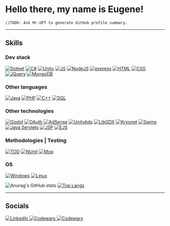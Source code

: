 # **Hello there, my name is Eugene!**

`//TODO: Ask Mr.GPT to generate GitHub profile summary.`

---

## **Skills**
### Dev stack
[![Dotnet](https://img.shields.io/badge/dotnet-black?style=for-the-badge&logo=dotnet&logoColor=black&labelColor=orange)](#)
[![C#](https://img.shields.io/badge/CSharp-black?style=for-the-badge&logo=csharp&logoColor=black&labelColor=orange)](#)
[![Unity](https://img.shields.io/badge/Unity-black?style=for-the-badge&logo=unity&logoColor=black&labelColor=orange)](#)
[![JS](https://img.shields.io/badge/javascript-black?style=for-the-badge&logo=javascript&logoColor=black&labelColor=orange)](#)
[![NodeJS](https://img.shields.io/badge/nodejs-black?style=for-the-badge&logo=nodedotjs&logoColor=black&labelColor=orange)](#)
[![express](https://img.shields.io/badge/express-black?style=for-the-badge&logo=express&logoColor=black&labelColor=orange)](#)
[![HTML](https://img.shields.io/badge/HTML-black?style=for-the-badge&logo=html5&logoColor=black&labelColor=orange)](#)
[![CSS](https://img.shields.io/badge/CSS-black?style=for-the-badge&logo=css3&logoColor=black&labelColor=orange)](#)
[![JQuery](https://img.shields.io/badge/jquery-black?style=for-the-badge&logo=jquery&logoColor=black&labelColor=orange)](#)
[![MongoDB](https://img.shields.io/badge/mongodb-black?style=for-the-badge&logo=mongodb&logoColor=black&labelColor=orange)](#)

### Other languages
[![Java](https://img.shields.io/badge/Java-black?style=for-the-badge&logo=openjdk&logoColor=black&labelColor=orange)](#)
[![PHP](https://img.shields.io/badge/php-black?style=for-the-badge&logo=php&logoColor=black&labelColor=orange)](#)
[![C++](https://img.shields.io/badge/C++-black?style=for-the-badge&logo=cplusplus&logoColor=black&labelColor=orange)](#)
[![SQL](https://img.shields.io/badge/sql-black?style=for-the-badge&logoColor=black&labelColor=orange)](#)

### Other technologies
[![Godot](https://img.shields.io/badge/Godot-black?style=for-the-badge&logo=godotengine&logoColor=black&labelColor=orange)](#)
[![OAuth](https://img.shields.io/badge/OAuth-black?style=for-the-badge&logo=auth0&logoColor=black&labelColor=orange)](#)
[![AdSense](https://img.shields.io/badge/AdSense-black?style=for-the-badge&logo=googleadsense&logoColor=black&labelColor=orange)](#)
[![UnityAds](https://img.shields.io/badge/Unity_Ads-black?style=for-the-badge&logoColor=black&labelColor=orange)](#)
[![LibGDX](https://img.shields.io/badge/LibGDX-black?style=for-the-badge&logo=LibGDX&logoColor=black&labelColor=orange)](#)
[![Kryonet](https://img.shields.io/badge/Kryonet-black?style=for-the-badge&logoColor=black&labelColor=orange)](#)
[![Swing](https://img.shields.io/badge/swing-black?style=for-the-badge&logoColor=black&labelColor=orange)](#)
[![Java Servlets](https://img.shields.io/badge/Java_Servlets-black?style=for-the-badge&logoColor=black&labelColor=orange)](#)
[![JSP](https://img.shields.io/badge/JSP-black?style=for-the-badge&logoColor=black&labelColor=orange)](#)
[![EJS](https://img.shields.io/badge/EJS-black?style=for-the-badge&logoColor=black&labelColor=orange)](#)

### Methodologies | Testing
[![TDD](https://img.shields.io/badge/TDD-black?style=for-the-badge&logo=&logoColor=black&labelColor=orange)](#)
[![NUnit](https://img.shields.io/badge/NUnit-black?style=for-the-badge&logo=&logoColor=black&labelColor=orange)](#)
[![Moq](https://img.shields.io/badge/Moq-black?style=for-the-badge&logo=&logoColor=black&labelColor=orange)](#)

### OS
[![Windows](https://img.shields.io/badge/Windows-black?style=for-the-badge&logo=Windows&logoColor=black&labelColor=orange)](#)
[![Linux](https://img.shields.io/badge/Linux-black?style=for-the-badge&logo=Linux&logoColor=black&labelColor=orange)](#)

![Anurag's GitHub stats](https://github-readme-stats.vercel.app/api?username=mightybeast-projects&show_icons=true&theme=codeSTACKr)
[![Top Langs](https://github-readme-stats.vercel.app/api/top-langs/?username=mightybeast-projects&layout=compact&theme=codeSTACKr)](#)

---

## **Socials**
<a href="https://www.linkedin.com/in/yevhenii-yefremov/">
    <img src="https://img.shields.io/badge/LinkedIn-black?style=flat-square&logo=linkedin&logoColor=black&labelColor=orange" alt="LinkedIn">
</a>
<a href="https://www.codewars.com/users/MightyBeast">
    <img src="https://img.shields.io/badge/Codewars-black?style=flat-square&logo=codewars&logoColor=black&labelColor=orange" alt="Codewars">
</a>
<a href="https://yefremovyevhenii.itch.io/">
    <img src="https://img.shields.io/badge/itchio-black?style=flat-square&logo=itchdotio&logoColor=black&labelColor=orange" alt="Codewars">
</a>